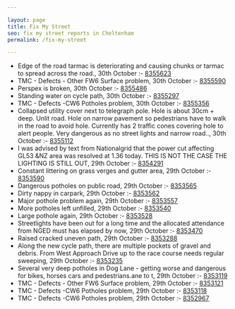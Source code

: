 ```yaml
---

layout: page
title: Fix My Street
seo: fix my street reports in Cheltenham
permalink: /fix-my-street

---
```


<!-- fix_marker starts -->

- Edge of the road tarmac is deteriorating and causing chunks or tarmac to spread across the road., 30th October :- [8355623](https://www.fixmystreet.com/report/8355623)
- TMC - Defects - Other FW6  Surface problem, 30th October :- [8355590](https://www.fixmystreet.com/report/8355590)
- Perspex is broken, 30th October :- [8355486](https://www.fixmystreet.com/report/8355486)
- Standing water on cycle path, 30th October :- [8355297](https://www.fixmystreet.com/report/8355297)
- TMC - Defects -CW6 Potholes  problem, 30th October :- [8355356](https://www.fixmystreet.com/report/8355356)
- Collapsed utility cover next to telegraph pole. Hole is about 30cm + deep. Unlit road. Hole on narrow pavement so pedestrians have to walk in the road to avoid hole. Currently has 2 traffic cones covering hole to alert people. Very dangerous as no street lights and narrow road.., 30th October :- [8355112](https://www.fixmystreet.com/report/8355112)
- I was advised by text from Nationalgrid that the power cut affecting GL53 &NZ area was resolved at 1.36 today. THIS IS NOT THE CASE THE LIGHTING IS STILL OUT, 29th October :- [8354291](https://www.fixmystreet.com/report/8354291)
- Constant littering on grass verges and gutter area, 29th October :- [8353590](https://www.fixmystreet.com/report/8353590)
- Dangerous potholes on public road, 29th October :- [8353565](https://www.fixmystreet.com/report/8353565)
- Dirty nappy in carpark, 29th October :- [8353562](https://www.fixmystreet.com/report/8353562)
- Major pothole problem again, 29th October :- [8353557](https://www.fixmystreet.com/report/8353557)
- More potholes left unfilled, 29th October :- [8353540](https://www.fixmystreet.com/report/8353540)
- Large pothole again, 29th October :- [8353528](https://www.fixmystreet.com/report/8353528)
- Streetlights have been out for a long time and the allocated attendance from NGED must has elapsed by now, 29th October :- [8353470](https://www.fixmystreet.com/report/8353470)
- Raised cracked uneven path, 29th October :- [8353288](https://www.fixmystreet.com/report/8353288)
- Along the new cycle path, there are multiple pockets of gravel and debris. From West Approach Drive up to the race course needs regular sweeping, 29th October :- [8353235](https://www.fixmystreet.com/report/8353235)
- Several very deep potholes in Dog Lane - getting worse and dangerous for bikes, horses cars and pedestrians.ane to t, 29th October :- [8353119](https://www.fixmystreet.com/report/8353119)
- TMC - Defects - Other FW6  Surface problem, 29th October :- [8353121](https://www.fixmystreet.com/report/8353121)
- TMC - Defects -CW6 Potholes  problem, 29th October :- [8353118](https://www.fixmystreet.com/report/8353118)
- TMC - Defects -CW6 Potholes  problem, 29th October :- [8352967](https://www.fixmystreet.com/report/8352967)

<!-- fix_marker ends -->